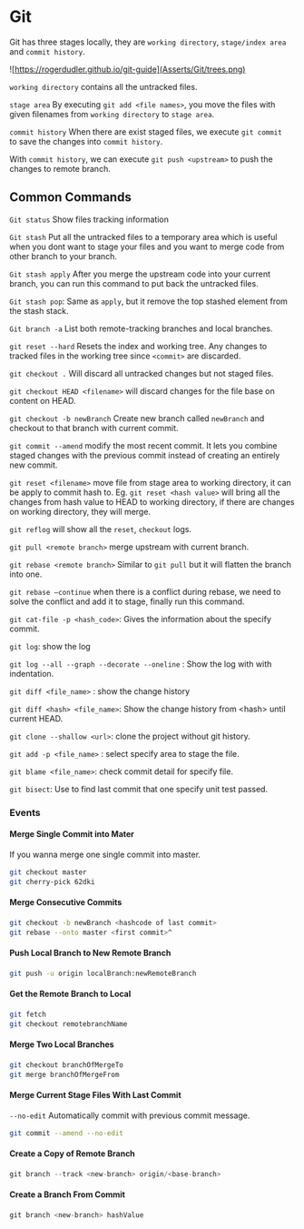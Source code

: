 # Git

Git has three stages locally, they are `working directory`, `stage/index area` and `commit history`.

![https://rogerdudler.github.io/git-guide](Asserts/Git/trees.png)

`working directory` contains all the untracked files.

`stage area` By executing `git add <file names>`, you move the files with given filenames from `working directory` to `stage area`.

`commit history` When there are exist staged files, we execute `git commit ` to save the changes into `commit history`.

With `commit history`, we can execute `git push <upstream>` to push the changes to remote branch.

## Common Commands

`Git status` Show files tracking information

`Git stash` Put all the untracked files to a temporary area which is useful when you dont want to stage your files and you want to merge code from other branch to your branch.

`Git stash apply` After you merge the upstream code into your current branch, you can run this command to put back the untracked files. 

`Git stash pop`: Same as `apply`, but it remove the top stashed element from the stash stack.

`Git branch -a` List both remote-tracking branches and local branches. 

`git reset --hard` Resets the index and working tree. Any changes to tracked files in the working tree since `<commit>` are discarded.

`git checkout .` Will discard all untracked changes but not staged files.

`git checkout HEAD <filename>` will discard changes for the file base on content on HEAD.

`git checkout -b newBranch` Create new branch called `newBranch` and checkout to that branch with current commit.

`git commit --amend` modify the most recent commit. It lets you combine staged changes with the previous commit instead of creating an entirely new commit. 

`git reset <filename>` move file from stage area to working directory, it can be apply to commit hash to. Eg. `git reset <hash value>` will bring all the changes from hash value to HEAD to working directory, if there are changes on working directory, they will merge.

`git reflog` will show all the `reset`, `checkout` logs.

`git pull <remote branch>` merge upstream with current branch.

`git rebase <remote branch>`  Similar to `git pull` but it will flatten the branch into one.

`git rebase –continue` when there is a conflict during rebase, we need to solve the conflict and add it to stage, finally run this command.

`git cat-file -p <hash_code>`: Gives the information about the specify commit.

`git log`: show the log 

`git log --all --graph --decorate --oneline` : Show the log with with indentation.

`git diff <file_name>` : show the change history

`git diff <hash> <file_name>`: Show the change history from \<hash\> until current HEAD.

`git clone --shallow <url>`: clone the project without git history.

`git add -p <file_name>` : select specify area to stage the file.

`git blame <file_name>`: check commit detail for specify file.

`git bisect`: Use to find last commit that one specify unit test passed.

### Events

#### Merge Single Commit into Mater

If you wanna merge one single commit into master.

```bash
git checkout master
git cherry-pick 62dki
```

#### Merge Consecutive Commits

```bash
git checkout -b newBranch <hashcode of last commit>
git rebase --onto master <first commit>^
```

#### Push Local Branch to New Remote Branch

```bash
git push -u origin localBranch:newRemoteBranch
```

#### Get the Remote Branch to Local

```bash
git fetch
git checkout remotebranchName
```

#### Merge Two Local Branches

```bash
git checkout branchOfMergeTo
git merge branchOfMergeFrom
```

#### Merge Current Stage Files With Last Commit

`--no-edit` Automatically commit with previous commit message.

```bash
git commit --amend --no-edit
```

#### Create a Copy of Remote Branch

```c
git branch --track <new-branch> origin/<base-branch>
```

#### Create a Branch From Commit

```c
git branch <new-branch> hashValue
```

